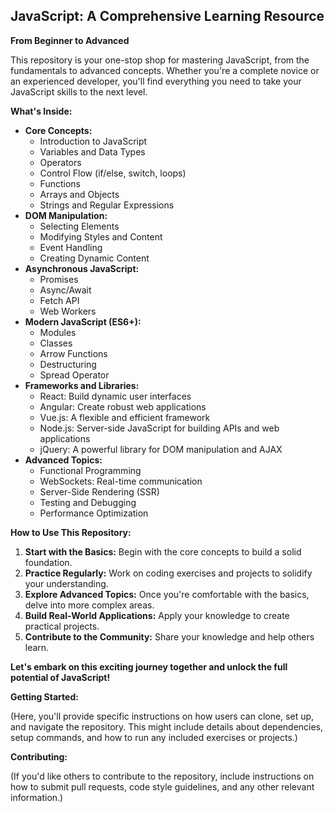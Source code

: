 ## JavaScript: A Comprehensive Learning Resource

**From Beginner to Advanced**

This repository is your one-stop shop for mastering JavaScript, from the fundamentals to advanced concepts. Whether you're a complete novice or an experienced developer, you'll find everything you need to take your JavaScript skills to the next level.

**What's Inside:**

* **Core Concepts:**
    * Introduction to JavaScript
    * Variables and Data Types
    * Operators
    * Control Flow (if/else, switch, loops)
    * Functions
    * Arrays and Objects
    * Strings and Regular Expressions
* **DOM Manipulation:**
    * Selecting Elements
    * Modifying Styles and Content
    * Event Handling
    * Creating Dynamic Content
* **Asynchronous JavaScript:**
    * Promises
    * Async/Await
    * Fetch API
    * Web Workers
* **Modern JavaScript (ES6+):**
    * Modules
    * Classes
    * Arrow Functions
    * Destructuring
    * Spread Operator
* **Frameworks and Libraries:**
    * React: Build dynamic user interfaces
    * Angular: Create robust web applications
    * Vue.js: A flexible and efficient framework
    * Node.js: Server-side JavaScript for building APIs and web applications
    * jQuery: A powerful library for DOM manipulation and AJAX
* **Advanced Topics:**
    * Functional Programming
    * WebSockets: Real-time communication
    * Server-Side Rendering (SSR)
    * Testing and Debugging
    * Performance Optimization

**How to Use This Repository:**

1. **Start with the Basics:** Begin with the core concepts to build a solid foundation.
2. **Practice Regularly:** Work on coding exercises and projects to solidify your understanding.
3. **Explore Advanced Topics:** Once you're comfortable with the basics, delve into more complex areas.
4. **Build Real-World Applications:** Apply your knowledge to create practical projects.
5. **Contribute to the Community:** Share your knowledge and help others learn.

**Let's embark on this exciting journey together and unlock the full potential of JavaScript!**

**Getting Started:**

(Here, you'll provide specific instructions on how users can clone, set up, and navigate the repository. This might include details about dependencies, setup commands, and how to run any included exercises or projects.)

**Contributing:**

(If you'd like others to contribute to the repository, include instructions on how to submit pull requests, code style guidelines, and any other relevant information.)
